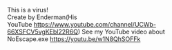 This is a virus!    
Create by Enderman(His YouTube https://www.youtube.com/channel/UCWb-66XSFCV5vgKEbl22R6Q)
See my YouTube video about NoEscape.exe https://youtu.be/w1N8QhSOFFk

